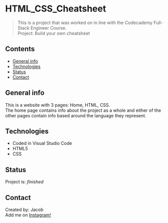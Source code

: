 # HTML_CSS_Cheatsheet
> This is a project that was worked on in line with the Codecademy Full-Stack Engineer Course.  <br/>
> Project: Build your own cheatsheet

## Contents
* [General info](#general-info)
* [Technologies](#technologies)
* [Status](#status)
* [Contact](#contact)

## General info
This is a website with 3 pages: Home, HTML, CSS. </br>
The home page contains info about the project as a whole and either of the other pages contain info 
based around the language they represent.

## Technologies
* Coded in Visual Studio Code
* HTML5
* CSS

## Status
Project is: _finished_

## Contact
Created by: Jacob  <br/>
Add me on [Instagram!](https://www.instagram.com/jacobtinston_04/)  <br/>
